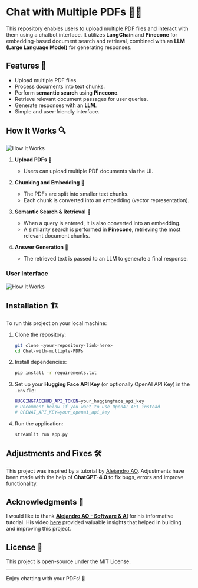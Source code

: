 # Chat with Multiple PDFs 📄🤖

This repository enables users to upload multiple PDF files and interact with them using a chatbot interface. It utilizes **LangChain** and **Pinecone** for embedding-based document search and retrieval, combined with an **LLM (Large Language Model)** for generating responses.

## Features 🚀
- Upload multiple PDF files.
- Process documents into text chunks.
- Perform **semantic search** using **Pinecone**.
- Retrieve relevant document passages for user queries.
- Generate responses with an **LLM**.
- Simple and user-friendly interface.

## How It Works 🔍
![How It Works](https://i.ibb.co/q3qR3PZs/Remodeled-pdf.jpg)
1. **Upload PDFs** 📂
   - Users can upload multiple PDF documents via the UI.

2. **Chunking and Embedding** 🔢
   - The PDFs are split into smaller text chunks.
   - Each chunk is converted into an embedding (vector representation).

3. **Semantic Search & Retrieval** 🧠
   - When a query is entered, it is also converted into an embedding.
   - A similarity search is performed in **Pinecone**, retrieving the most relevant document chunks.

4. **Answer Generation** 📝
   - The retrieved text is passed to an LLM to generate a final response.

### User Interface
![How It Works](https://i.ibb.co/fVm7rCLj/user-face-llm-pdf.png)

## Installation 🏗️
To run this project on your local machine:

1. Clone the repository:
   ```sh
   git clone <your-repository-link-here>
   cd Chat-with-multiple-PDFs
   ```
2. Install dependencies:
   ```sh
   pip install -r requirements.txt
   ```
3. Set up your **Hugging Face API Key** (or optionally OpenAI API Key) in the `.env` file:
   ```sh
   HUGGINGFACEHUB_API_TOKEN=your_huggingface_api_key
   # Uncomment below if you want to use OpenAI API instead
   # OPENAI_API_KEY=your_openai_api_key
   ```
4. Run the application:
   ```sh
   streamlit run app.py
   ```

## Adjustments and Fixes 🛠️
This project was inspired by a tutorial by [Alejandro AO]([https://www.youtube.com/@alejandro-ao](https://www.youtube.com/@alejandro_ao)). Adjustments have been made with the help of **ChatGPT-4.0** to fix bugs, errors and improve functionality. 

## Acknowledgments 🙌
I would like to thank **[Alejandro AO - Software & AI](https://www.youtube.com/@alejandro-ao)** for his informative tutorial. His video [here](https://www.youtube.com/watch?v=dXxQ0LR-3Hg) provided valuable insights that helped in building and improving this project.

## License 📜
This project is open-source under the MIT License.

---

Enjoy chatting with your PDFs! 🎉

